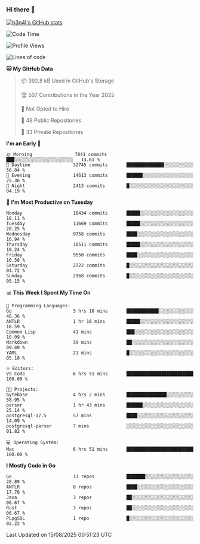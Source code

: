 ### Hi there 👋

[![h3n4l's GitHub stats](https://github-readme-stats.vercel.app/api?username=h3n4l&count_private=true&show_icons=true&theme=radical)](https://github.com/h3n4l/github-readme-stats)

<!--START_SECTION:waka-->
![Code Time](http://img.shields.io/badge/Code%20Time-2%2C262%20hrs%2058%20mins-blue)

![Profile Views](http://img.shields.io/badge/Profile%20Views-8-blue)

![Lines of code](https://img.shields.io/badge/From%20Hello%20World%20I%27ve%20Written-21.2%20million%20lines%20of%20code-blue)

**🐱 My GitHub Data** 

> 📦 392.8 kB Used in GitHub's Storage 
 > 
> 🏆 507 Contributions in the Year 2025
 > 
> 🚫 Not Opted to Hire
 > 
> 📜 48 Public Repositories 
 > 
> 🔑 33 Private Repositories 
 > 
**I'm an Early 🐤** 

```text
🌞 Morning                7841 commits        ███░░░░░░░░░░░░░░░░░░░░░░   13.61 % 
🌆 Daytime                32745 commits       ██████████████░░░░░░░░░░░   56.84 % 
🌃 Evening                14613 commits       ██████░░░░░░░░░░░░░░░░░░░   25.36 % 
🌙 Night                  2413 commits        █░░░░░░░░░░░░░░░░░░░░░░░░   04.19 % 
```
📅 **I'm Most Productive on Tuesday** 

```text
Monday                   10434 commits       █████░░░░░░░░░░░░░░░░░░░░   18.11 % 
Tuesday                  11669 commits       █████░░░░░░░░░░░░░░░░░░░░   20.25 % 
Wednesday                9758 commits        ████░░░░░░░░░░░░░░░░░░░░░   16.94 % 
Thursday                 10511 commits       █████░░░░░░░░░░░░░░░░░░░░   18.24 % 
Friday                   9550 commits        ████░░░░░░░░░░░░░░░░░░░░░   16.58 % 
Saturday                 2722 commits        █░░░░░░░░░░░░░░░░░░░░░░░░   04.72 % 
Sunday                   2968 commits        █░░░░░░░░░░░░░░░░░░░░░░░░   05.15 % 
```


📊 **This Week I Spent My Time On** 

```text
💬 Programming Languages: 
Go                       3 hrs 10 mins       ████████████░░░░░░░░░░░░░   46.36 % 
ANTLR                    1 hr 16 mins        █████░░░░░░░░░░░░░░░░░░░░   18.59 % 
Common Lisp              41 mins             ███░░░░░░░░░░░░░░░░░░░░░░   10.09 % 
Markdown                 39 mins             ██░░░░░░░░░░░░░░░░░░░░░░░   09.49 % 
YAML                     21 mins             █░░░░░░░░░░░░░░░░░░░░░░░░   05.18 % 

🔥 Editors: 
VS Code                  6 hrs 51 mins       █████████████████████████   100.00 % 

🐱‍💻 Projects: 
bytebase                 4 hrs 2 mins        ███████████████░░░░░░░░░░   58.95 % 
parser                   1 hr 43 mins        ██████░░░░░░░░░░░░░░░░░░░   25.14 % 
postgresql-17.5          57 mins             ████░░░░░░░░░░░░░░░░░░░░░   14.09 % 
postgresql-parser        7 mins              ░░░░░░░░░░░░░░░░░░░░░░░░░   01.82 % 

💻 Operating System: 
Mac                      6 hrs 51 mins       █████████████████████████   100.00 % 
```

**I Mostly Code in Go** 

```text
Go                       13 repos            ███████░░░░░░░░░░░░░░░░░░   28.89 % 
ANTLR                    8 repos             ████░░░░░░░░░░░░░░░░░░░░░   17.78 % 
Java                     3 repos             ██░░░░░░░░░░░░░░░░░░░░░░░   06.67 % 
Rust                     3 repos             ██░░░░░░░░░░░░░░░░░░░░░░░   06.67 % 
PLpgSQL                  1 repo              █░░░░░░░░░░░░░░░░░░░░░░░░   02.22 % 
```




 Last Updated on 15/08/2025 00:51:23 UTC
<!--END_SECTION:waka-->

